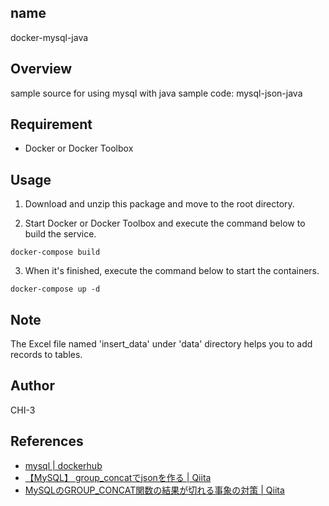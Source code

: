 ## name
docker-mysql-java

## Overview
sample source for using mysql with java sample code: mysql-json-java

## Requirement
- Docker or Docker Toolbox

## Usage
1. Download and unzip this package and move to the root directory.

2. Start Docker or Docker Toolbox and execute the command below to build the service.
```
docker-compose build
```

3. When it's finished, execute the command below to start the containers.
```
docker-compose up -d
```
## Note
The Excel file named 'insert_data' under 'data' directory helps you to add records to tables.

## Author
CHI-3

## References
- [mysql | dockerhub](https://hub.docker.com/_/mysql)
- [【MySQL】 group_concatでjsonを作る | Qiita](https://qiita.com/katsuhito123/items/eb209afcc836b2a06ee7)
- [MySQLのGROUP_CONCAT関数の結果が切れる事象の対策 | Qiita](https://qiita.com/nwsoyogi/items/196cb92f79c6f01871e0)
